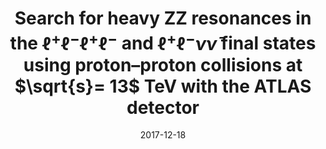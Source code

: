 ---
title: "Search for heavy ZZ resonances in the $\\ell ^+\\ell ^-\\ell ^+\\ell ^-$ and $\\ell ^+\\ell ^-\\nu \\bar{\\nu }$ final states using proton–proton collisions at $\\sqrt{s}= 13$   $\\text {TeV}$ with the ATLAS detector"
date: 2017-12-18
venue: Eur. Phys. J. C 78 (2018) 293
link: https://doi.org/10.1140/epjc/s10052-018-5686-3
inspire_id: 1643838
---